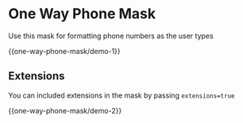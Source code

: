 One Way Phone Mask
==================

Use this mask for formatting phone numbers as the user types

{{one-way-phone-mask/demo-1}}

## Extensions

You can included extensions in the mask by passing `extensions=true`

{{one-way-phone-mask/demo-2}}
